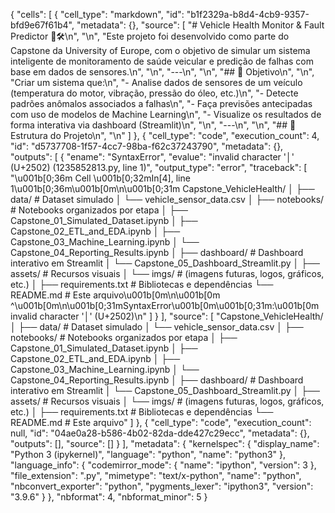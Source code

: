 {
 "cells": [
  {
   "cell_type": "markdown",
   "id": "b1f2329a-b8d4-4cb9-9357-bfd9e67f61b4",
   "metadata": {},
   "source": [
    "# Vehicle Health Monitor & Fault Predictor 🚗🛠️\n",
    "\n",
    "Este projeto foi desenvolvido como parte do Capstone da University of Europe, com o objetivo de simular um sistema inteligente de monitoramento de saúde veicular e predição de falhas com base em dados de sensores.\n",
    "\n",
    "---\n",
    "\n",
    "## 🧠 Objetivo\n",
    "\n",
    "Criar um sistema que:\n",
    "- Analise dados de sensores de um veículo (temperatura do motor, vibração, pressão do óleo, etc.)\n",
    "- Detecte padrões anômalos associados a falhas\n",
    "- Faça previsões antecipadas com uso de modelos de Machine Learning\n",
    "- Visualize os resultados de forma interativa via dashboard (Streamlit)\n",
    "\n",
    "---\n",
    "\n",
    "## 📂 Estrutura do Projeto\n",
    "\n"
   ]
  },
  {
   "cell_type": "code",
   "execution_count": 4,
   "id": "d5737708-1f57-4cc7-98ba-f62c37243790",
   "metadata": {},
   "outputs": [
    {
     "ename": "SyntaxError",
     "evalue": "invalid character '│' (U+2502) (1235852813.py, line 1)",
     "output_type": "error",
     "traceback": [
      "\u001b[0;36m  Cell \u001b[0;32mIn[4], line 1\u001b[0;36m\u001b[0m\n\u001b[0;31m    Capstone_VehicleHealth/ │ ├── data/ # Dataset simulado │ └── vehicle_sensor_data.csv │ ├── notebooks/ # Notebooks organizados por etapa │ ├── Capstone_01_Simulated_Dataset.ipynb │ ├── Capstone_02_ETL_and_EDA.ipynb │ ├── Capstone_03_Machine_Learning.ipynb │ └── Capstone_04_Reporting_Results.ipynb │ ├── dashboard/ # Dashboard interativo em Streamlit │ └── Capstone_05_Dashboard_Streamlit.py │ ├── assets/ # Recursos visuais │ └── imgs/ # (imagens futuras, logos, gráficos, etc.) │ ├── requirements.txt # Bibliotecas e dependências └── README.md # Este arquivo\u001b[0m\n\u001b[0m                            ^\u001b[0m\n\u001b[0;31mSyntaxError\u001b[0m\u001b[0;31m:\u001b[0m invalid character '│' (U+2502)\n"
     ]
    }
   ],
   "source": [
    "Capstone_VehicleHealth/ │ ├── data/ # Dataset simulado │ └── vehicle_sensor_data.csv │ ├── notebooks/ # Notebooks organizados por etapa │ ├── Capstone_01_Simulated_Dataset.ipynb │ ├── Capstone_02_ETL_and_EDA.ipynb │ ├── Capstone_03_Machine_Learning.ipynb │ └── Capstone_04_Reporting_Results.ipynb │ ├── dashboard/ # Dashboard interativo em Streamlit │ └── Capstone_05_Dashboard_Streamlit.py │ ├── assets/ # Recursos visuais │ └── imgs/ # (imagens futuras, logos, gráficos, etc.) │ ├── requirements.txt # Bibliotecas e dependências └── README.md # Este arquivo"
   ]
  },
  {
   "cell_type": "code",
   "execution_count": null,
   "id": "04ae0a28-b586-4b02-82da-dde427c29ecc",
   "metadata": {},
   "outputs": [],
   "source": []
  }
 ],
 "metadata": {
  "kernelspec": {
   "display_name": "Python 3 (ipykernel)",
   "language": "python",
   "name": "python3"
  },
  "language_info": {
   "codemirror_mode": {
    "name": "ipython",
    "version": 3
   },
   "file_extension": ".py",
   "mimetype": "text/x-python",
   "name": "python",
   "nbconvert_exporter": "python",
   "pygments_lexer": "ipython3",
   "version": "3.9.6"
  }
 },
 "nbformat": 4,
 "nbformat_minor": 5
}
